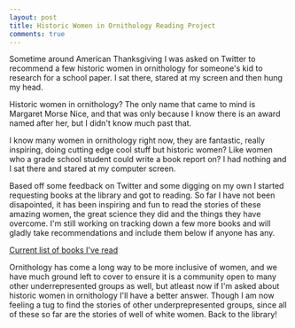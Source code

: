```yaml
---
layout: post
title: Historic Women in Ornithology Reading Project
comments: true
---
```


Sometime around American Thanksgiving I was asked on Twitter to recommend a few historic women in ornithology for someone's kid to research for a school paper. I sat there, stared at my screen and then hung my head. 

Historic women in ornithology? The only name that came to mind is Margaret Morse Nice, and that was only because I know there is an award named after her, but I didn't know much past that. 

I know many women in ornithology right now, they are fantastic, really inspiring, doing cutting edge cool stuff but historic women? Like women who a grade school student could write a book report on? I had nothing and I sat there and stared at my computer screen. 

Based off some feedback on Twitter and some digging on my own I started requesting books at the library and got to reading. So far I have not been disapointed, it has been inspiring and fun to read the stories of these amazing women, the great science they did and the things they have overcome. I'm still working on tracking down a few more books and will gladly take recommendations and include them below if anyone has any. 

[Current list of books I've read](https://www.goodreads.com/review/list/42306667-auriel-fournier?shelf=women-in-ornithology)

Ornithology has come a long way to be more inclusive of women, and we have much ground left to cover to ensure it is a community open to many other underrepresented groups as well, but atleast now if I'm asked about historic women in ornithology I'll have a better answer. Though I am now feeling a tug to find the stories of other underprepresented groups, since all of these so far are the stories of well of white women. Back to the library! 
